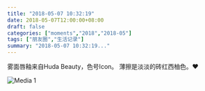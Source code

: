 ```yaml
---
title: "2018-05-07 10:32:19"
date: 2018-05-07T12:00:00+08:00
draft: false
categories: ["moments","2018","2018-05"]
tags: ["朋友圈","生活记录"]
summary: "2018-05-07 10:32:19..."
---
```


雾面唇釉来自Huda Beauty，色号Icon。
薄擦是淡淡的砖红西柚色。❤️

![Media 1](/Moments/photos/2018-05-07/201805071032190.jpg)

